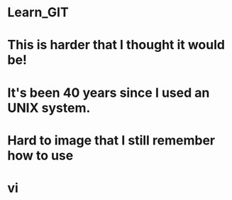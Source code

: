 # Learn_GIT
# This is harder that I thought it would be!
# It's been 40 years since I used an UNIX system.
# Hard to image that I still remember how to use
# vi
